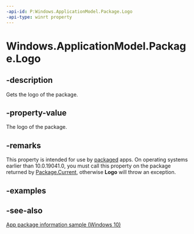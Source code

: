 ```yaml
---
-api-id: P:Windows.ApplicationModel.Package.Logo
-api-type: winrt property
---
```


<!-- Property syntax
public Windows.Foundation.Uri Logo { get; }
-->

# Windows.ApplicationModel.Package.Logo

## -description
Gets the logo of the package.

## -property-value
The logo of the package.

## -remarks

This property is intended for use by [packaged](/windows/apps/package-and-deploy/) apps. On operating systems earlier than 10.0.19041.0, you must call this property on the package returned by [Package.Current](package_current.md), otherwise **Logo** will throw an exception.

## -examples

## -see-also
[App package information sample (Windows 10)](https://github.com/Microsoft/Windows-universal-samples/tree/master/Samples/Package)

